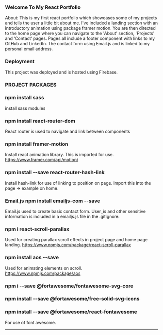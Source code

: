 ### Welcome To My React Portfolio

About: This is my first react portfolio which showcases some of my projects and tells the user a little bit about me. I've included a landing section with an introductory animation using package framer motion. You are then directed to the home page where you can navigate to the 'About' section, 'Projects' and 'Contact' pages. Pages all include a footer component with links to my GitHub and LinkedIn. The contact form using Email.js and is linked to my personal email address. 

### Deployment

This project was deployed and is hosted using Firebase.


### PROJECT PACKAGES ###

### npm install sass

install sass modules

### npm install react-router-dom

React router is used to navigate and link between components

### npm install framer-motion

Install react animation library.
This is imported for use. https://www.framer.com/api/motion/

### npm install --save react-router-hash-link

Install hash-link for use of linking to position on page. Import this into the page -> example on home.

### Email.js npm install emailjs-com --save

Email.js used to create basic contact form. User_is and other sensitive information is included in a emailjs.js file in the .gitignore.

### npm i react-scroll-parallax

Used for creating parallax scroll effects in project page and home page landing.
https://www.npmjs.com/package/react-scroll-parallax

###   npm install aos --save

Used for animating elements on scroll.
https://www.npmjs.com/package/aos

### npm i --save @fortawesome/fontawesome-svg-core
### npm install --save @fortawesome/free-solid-svg-icons
### npm install --save @fortawesome/react-fontawesome

For use of font awesome.

-----

